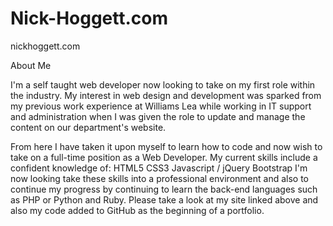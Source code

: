 # Nick-Hoggett.com

nickhoggett.com

About Me

I'm a self taught web developer now looking to take on my first role within the industry. My interest in web design and development was sparked from my previous work experience at Williams Lea while working in IT support and administration when I was given the role to update and manage the content on our department's website. 

From here I have taken it upon myself to learn how to code and now wish to take on a full-time position as a Web Developer. My current 			skills include a confident knowledge of:
				HTML5
				CSS3 
				Javascript / jQuery
				Bootstrap
I'm now looking take these skills into a professional environment and also to continue my progress by continuing to learn the 				back-end languages such as PHP or Python and Ruby. Please take a look at my site linked above and also my code added to GitHub as 			the beginning of a portfolio.   
